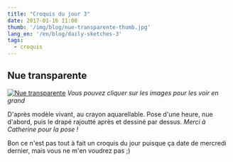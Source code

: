 ```yaml
---
title: "Croquis du jour 3"
date: 2017-01-16 11:00
thumb: '/img/blog/nue-transparente-thumb.jpg'
lang_en: '/en/blog/daily-sketches-3'
tags:
  - croquis
---
```


## Nue transparente

[![Nue transparente](/img/blog/nue-transparente-thumb.jpg)](/img/blog/nue-transparente.jpg)
*Vous pouvez cliquer sur les images pour les voir en grand*

D'après modèle vivant, au crayon aquarellable. Pose d'une heure, nue d'abord, puis le drapé rajoutté après et dessiné par dessus.
*Merci à Catherine pour la pose !*

Bon ce n'est pas tout à fait un croquis du jour puisque ça date de mercredi dernier, mais vous ne m'en voudrez pas ;)
